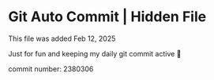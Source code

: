 # Git Auto Commit | Hidden File

This file was added Feb 12, 2025

Just for fun and keeping my daily git commit active 🤪

commit number: 2380306
